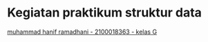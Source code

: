 # Kegiatan praktikum struktur data
[muhammad hanif ramadhani - 2100018363 - kelas G](https://github.com/haniframadhani)